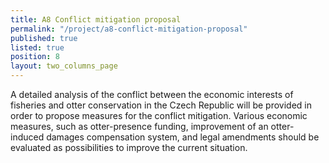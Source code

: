 ```yaml
---
title: A8 Conflict mitigation proposal
permalink: "/project/a8-conflict-mitigation-proposal"
published: true
listed: true
position: 8
layout: two_columns_page
---
```

A detailed analysis of the conflict between the economic interests of
fisheries and otter conservation in the Czech Republic will be provided
in order to propose measures for the conflict mitigation. Various
economic measures, such as otter-presence funding, improvement of an
otter-induced damages compensation system, and legal amendments should
be evaluated as possibilities to improve the current situation. 

